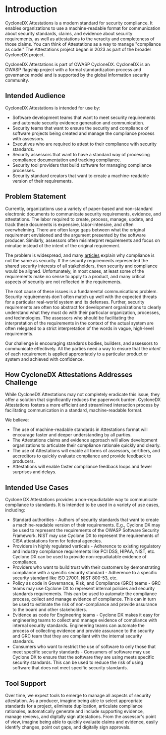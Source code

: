 # Introduction
CycloneDX Attestations is a modern standard for security compliance. It enables organizations to use a machine-readable format for communication about security standards, claims, and evidence about security requirements, as well as attestations to the veracity and completeness of those claims. You can think of Attestations as a way to manage "compliance as code." The Attestations project began in 2023 as part of the broader CycloneDX project.

CycloneDX Attestations is part of OWASP CycloneDX. CycloneDX is an OWASP flagship project with a formal standardization process and governance model and is supported by the global information security community.

## Intended Audience
CycloneDX Attestations is intended for use by:
* Software development teams that want to meet security requirements and automate security evidence generation and communication.
* Security teams that want to ensure the security and compliance of software projects being created and manage the compliance process with assessors.
* Executives who are required to attest to their compliance with security standards.
* Security assessors that want to have a standard way of processing compliance documentation and tracking compliance.
* Security tool providers that build software for managing compliance processes.
* Security standard creators that want to create a machine-readable version of their requirements.

## Problem Statement
Currently, organizations use a variety of paper-based and non-standard electronic documents to communicate security requirements, evidence, and attestations. The labor required to create, process, manage, update, and track these documents is expensive, labor-intensive, and often overwhelming. There are often large gaps between what the original requirement envisioned and the argument presented by the software producer. Similarly, assessors often misinterpret requirements and focus on minutae instead of the intent of the original requirement.

The problem is widespread, and many [articles](https://www.google.com/search?q=compliance+is+not+security) explain why compliance is not the same as security. If the security requirements represented the shared security interests of all stakeholders, then security and compliance would be aligned. Unfortunately, in most cases, at least some of the requirements make no sense to apply to a product, and many critical aspects of security are not reflected in the requirements.

The root cause of these issues is a fundamental communications problem. Security requirements don't often match up well with the expected threats for a particular real-world system and its defenses. Further, security requirements are often too abstract for development organizations to clearly understand what they must do with their particular organization, processes, and technologies. The assessors who should be facilitating the interpretation of the requirements in the context of the actual system are often relegated to a strict interpretation of the words in vague, high-level requirements.

Our challenge is encouraging standards bodies, builders, and assessors to communicate effectively. All the parties need a way to ensure that the *intent* of each requirement is applied appropriately to a particular product or system and achieved with confidence.

## How CycloneDX Attestations Addresses Challenge
While CycloneDX Attestations may not completely eradicate this issue, they offer a solution that significantly reduces the paperwork burden. CycloneDX Attestations fosters a more efficient and streamlined interaction process by facilitating communication in a standard, machine-readable format.

We believe:

* The use of machine-readable standards in Attestations format will encourage faster and deeper understanding by all parties.
* The Attestations claims and evidence approach will allow development organizations to articulate their compliance rationale quickly and clearly.
* The use of Attestations will enable all forms of assessors, certifiers, and accreditors to quickly evaluate compliance and provide feedback to producers.
* Attestations will enable faster compliance feedback loops and fewer surprises and delays.

## Intended Use Cases

Cyclone DX Attestations provides a non-repudiatable way to communicate compliance to standards. It is intended to be used in a variety of use cases, including:
* Standard authorities - Authors of security standards that want to create a machine-readable version of their requirements. E.g., Cyclone DX may be used to represent the requirements of the OWASP Software Security Framework. NIST may use Cyclone DX to represent the requirements of CISA attestations form for federal agencies.
* Providers in highly regulated verticals - Adherence to existing regulatory and industry compliance requirements like PCI DSS, HIPAA, NIST, etc. Cyclone DX can be used to provide non-repudiatable evidence of compliance.
* Providers who want to build trust with their customers by demonstrating compliance with a specific security standard - Adherence to a specific security standard like ISO 27001, NIST 800-53, etc.
* Policy as code in Governance, Risk, and Compliance (GRC) teams - GRC teams may use Cyclone DX to represent internal policies and security standards requirements. This can be used to automate the compliance process, collect and manage evidence of compliance. This can in turn be used to estimate the risk of non-compliance and provide assurance to the board and other stakeholders.
* Evidence as code for Engineering teams - Cyclone DX makes it easy for engineering teams to collect and manage evidence of compliance with internal security standards. Engineering teams can automate the process of collecting evidence and provide assurance to the security and GRC team that they are compliant with the internal security standards.
* Consumers who want to restrict the use of software to only those that meet specific security standards - Consumers of software may use Cyclone DX to ensure that the software they are using meets specific security standards. This can be used to reduce the risk of using software that does not meet specific security standards.

## Tool Support
Over time, we expect tools to emerge to manage all aspects of security attestation. As a producer, imagine being able to select appropriate standards for a project, eliminate duplication, articulate compliance rationales, automatically generate and include supporting evidence, manage reviews, and digitally sign attestations. From the assessor's point of view, imagine being able to quickly evaluate claims and evidence, easily identify changes, point out gaps, and digitally sign approvals.

<div style="page-break-after: always; visibility: hidden">
\newpage
</div>

